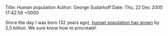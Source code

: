 Title: Human population
Author: George Sudarkoff
Date: Thu, 22 Dec 2005 17:42:56 +0000

Since the day I was born (32 years ago), [human population has
grown](http://www.ibiblio.org/lunarbin/worldpop) by 2,5 billion. We sure
know how to procreate!
